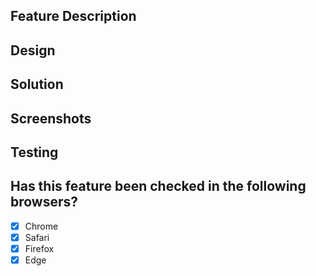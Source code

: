 ## Feature Description
<!--- Describe the feature -->

## Design
<!--- Attach wireframes or link to relevant design documentation if applicable -->

## Solution
<!--- Describe your code changes, and mention if any existing features/functionality is affected by the changes. -->

## Screenshots
<!--- Add before and after screenshots of the UI if applicable -->

## Testing
<!--- Describe unit or e2e tests if they were required for this feature -->

## Has this feature been checked in the following browsers?
- [x] Chrome
- [x] Safari
- [x] Firefox
- [x] Edge
